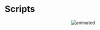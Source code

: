 # Scripts
<p align="center">
  <img src="(https://github.com/user-attachments/assets/6d62bb30-8028-41df-acdd-d02382cbdcca)" alt="animated" />
</p>  
